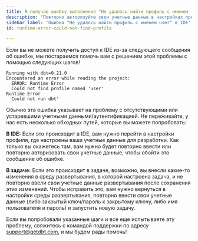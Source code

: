```yaml
---
title: Я получаю ошибку выполнения "Не удалось найти профиль с именем 'user'?"
description: "Повторно авторизуйте свои учетные данные в настройках профиля"
sidebar_label: 'Ошибка "Не удалось найти профиль с именем user" в IDE'
id: runtime-error-could-not-find-profile

---
```


Если вы не можете получить доступ к IDE из-за следующего сообщения об ошибке, мы постараемся помочь вам с решением этой проблемы с помощью следующих шагов!

```shell
Running with dbt=0.21.0
Encountered an error while reading the project:
  ERROR: Runtime Error
  Could not find profile named 'user'
Runtime Error
  Could not run dbt'
```

Обычно эта ошибка указывает на проблему с отсутствующими или устаревшими учетными данными/аутентификацией. Не переживайте, у нас есть несколько обходных путей, которые вы можете попробовать:

**В IDE:**
Если это происходит в IDE, вам нужно перейти в настройки профиля, где настроены ваши учетные данные для разработки. Как только вы окажетесь там, вам нужно будет повторно ввести или повторно авторизовать свои учетные данные, чтобы обойти это сообщение об ошибке.

**В задаче:**
Если это происходит в задаче, возможно, вы внесли какие-то изменения в среду развертывания, в которой настроена задача, и не повторно ввели свои учетные данные развертывания после сохранения этих изменений. Чтобы исправить это, вам нужно вернуться в настройки среды развертывания, повторно ввести свои учетные данные (либо закрытый ключ/пароль к закрытому ключу, либо имя пользователя и пароль) и запустить новую задачу.

Если вы попробовали указанные шаги и все еще испытываете эту проблему, свяжитесь с командой поддержки по адресу support@getdbt.com, и мы будем рады помочь!
